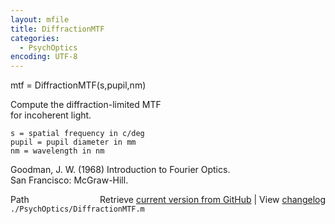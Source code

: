```yaml
---
layout: mfile
title: DiffractionMTF
categories:
  - PsychOptics
encoding: UTF-8
---
```


mtf = DiffractionMTF(s,pupil,nm)  

Compute the diffraction-limited MTF  
for incoherent light.  

    s = spatial frequency in c/deg  
    pupil = pupil diameter in mm  
    nm = wavelength in nm  

Goodman, J. W. (1968) Introduction to Fourier Optics.  
San Francisco: McGraw-Hill.  


<div class="code_header" style="text-align:right;">
  <span style="float:left;">Path&nbsp;&nbsp;</span> <span class="counter">Retrieve <a href=
  "https://raw.github.com/Psychtoolbox-3/Psychtoolbox-3/beta/./PsychOptics/DiffractionMTF.m">current version from GitHub</a> | View <a href=
  "https://github.com/Psychtoolbox-3/Psychtoolbox-3/commits/beta/./PsychOptics/DiffractionMTF.m">changelog</a></span>
</div>
<div class="code">
  <code>./PsychOptics/DiffractionMTF.m</code>
</div>
